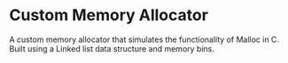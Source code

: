 # Custom Memory Allocator

A custom memory allocator that simulates the functionality of Malloc in C. Built using a Linked list data structure and memory bins.
